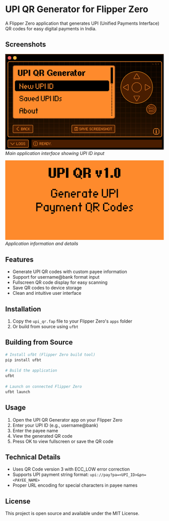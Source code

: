 # UPI QR Generator for Flipper Zero

A Flipper Zero application that generates UPI (Unified Payments Interface) QR codes for easy digital payments in India.

## Screenshots

![Application Interface](app.png)
*Main application interface showing UPI ID input*

![About Screen](about.png)
*Application information and details*

## Features

- Generate UPI QR codes with custom payee information
- Support for username@bank format input
- Fullscreen QR code display for easy scanning
- Save QR codes to device storage
- Clean and intuitive user interface

## Installation

1. Copy the `upi_qr.fap` file to your Flipper Zero's `apps` folder
2. Or build from source using `ufbt`

## Building from Source

```bash
# Install ufbt (Flipper Zero build tool)
pip install ufbt

# Build the application
ufbt

# Launch on connected Flipper Zero
ufbt launch
```

## Usage

1. Open the UPI QR Generator app on your Flipper Zero
2. Enter your UPI ID (e.g., username@bank)
3. Enter the payee name
4. View the generated QR code
5. Press OK to view fullscreen or save the QR code

## Technical Details

- Uses QR Code version 3 with ECC_LOW error correction
- Supports UPI payment string format: `upi://pay?pa=<UPI_ID>&pn=<PAYEE_NAME>`
- Proper URL encoding for special characters in payee names

## License

This project is open source and available under the MIT License.